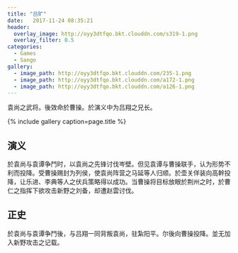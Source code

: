 ```yaml
---
title: "吕旷"
date:   2017-11-24 08:35:21
header:
  overlay_image: http://oyy3dtfqo.bkt.clouddn.com/s319-1.png
  overlay_filter: 0.5
categories:
  - Games
  - Sango
gallery:
  - image_path: http://oyy3dtfqo.bkt.clouddn.com/235-1.png
  - image_path: http://oyy3dtfqo.bkt.clouddn.com/a172-1.png
  - image_path: http://oyy3dtfqo.bkt.clouddn.com/a126-1.png
---
```


袁尚之武将。後效命於曹操。於演义中为吕翔之兄长。

{% include gallery caption=page.title %}

## 演义

於袁尚与袁谭争鬥时，以袁尚之先锋讨伐岑壁。但见袁谭与曹操联手，认为形势不利而投降。受曹操赐封为列侯，使袁尚阵营之马延等人归顺。於壶关佯装向高幹投降，让乐进、李典等人之伏兵策略得以成功。当曹操将目标放眼於荆州之时，於曹仁之指挥下欲攻击新野之刘备，却遭赵雲讨伐。

## 正史

於袁尚与袁谭争鬥後，与吕翔一同背叛袁尚，驻紮阳平。尔後向曹操投降。並无加入新野攻击之记载。